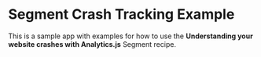 # Segment Crash Tracking Example

This is a sample app with examples for how to use the 
**Understanding your website crashes with Analytics.js** Segment recipe.